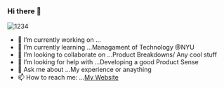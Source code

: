 ### Hi there 👋
![1234](https://user-images.githubusercontent.com/50143610/162076048-b6f1bb32-d66c-4577-8865-af10b7d2af27.gif)


- 🔭 I’m currently working on ...
- 🌱 I’m currently learning ...Managament of Technology @NYU
- 👯 I’m looking to collaborate on ...Product Breakdowns/ Any cool stuff
- 🤔 I’m looking for help with ...Developing a good Product Sense
- 💬 Ask me about ...My experience or anaything
- 📫 How to reach me: ...[My Website](https://rishikeshgawde.github.io)
